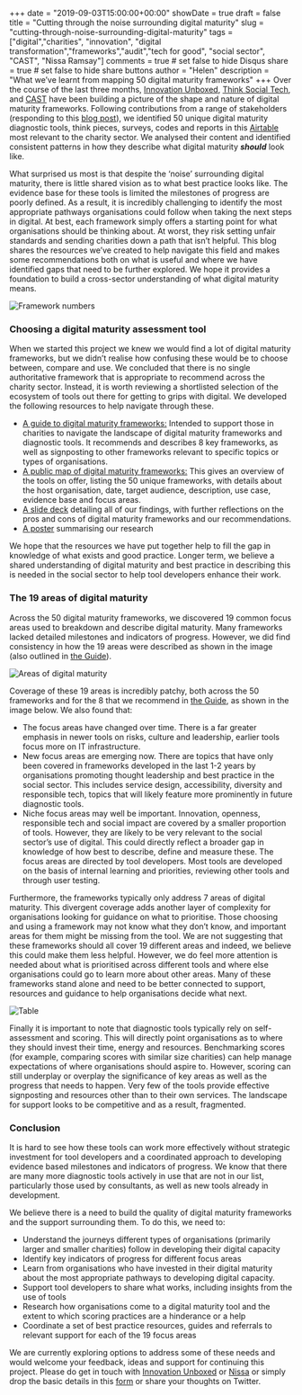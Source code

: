 +++
date = "2019-09-03T15:00:00+00:00"
showDate = true
draft = false
title = "Cutting through the noise surrounding digital maturity"
slug = "cutting-through-noise-surrounding-digital-maturity"
tags = ["digital","charities", "innovation", "digital transformation","frameworks","audit","tech for good", "social sector", "CAST", "Nissa Ramsay"]
comments = true	# set false to hide Disqus
share = true	# set false to hide share buttons
author = "Helen"
description = "What we’ve learnt from mapping 50 digital maturity frameworks"
+++
Over the course of the last three months, [Innovation Unboxed](https://www.innovationunboxed.org), [Think Social Tech](http://www.thinksocialtech.org/), and [CAST](https://wearecast.org.uk/) have been building a picture of the shape and nature of digital maturity frameworks. Following contributions from a range of stakeholders (responding to this [blog post](https://medium.com/@thinksocialtech/how-can-you-assess-digital-maturity-in-charities-bc6a15bdcaa6)), we identified 50 unique digital maturity diagnostic tools, think pieces, surveys, codes and reports in this [Airtable](https://airtable.com/shrPu7tPawOcuX89g/tblO1WdDpeHRF3jdW?blocks=hide) most relevant to the charity sector. We analysed their content and identified consistent patterns in how they describe what digital maturity ***should*** look like.


What surprised us most is that despite the ‘noise’ surrounding digital maturity, there is little shared vision as to what best practice looks like. The evidence base for these tools is limited the milestones of progress are poorly defined. As a result, it is incredibly challenging to identify the most appropriate pathways organisations could follow when taking the next steps in digital. At best, each framework simply offers a starting point for what organisations should be thinking about. At worst, they risk setting unfair standards and sending charities down a path that isn’t helpful. This blog shares the resources we’ve created to help navigate this field and makes some recommendations both on what is useful and where we have identified gaps that need to be further explored. We hope it provides a foundation to build a cross-sector understanding of what digital maturity means.

![Framework numbers](../../media/blog/digital-maturity/framework-number.jpg "Framework numbers")  

### Choosing a digital maturity assessment tool

When we started this project we knew we would find a lot of digital maturity frameworks, but we didn’t realise how confusing these would be to choose between, compare and use. We concluded that there is no single authoritative framework that is appropriate to recommend across the charity sector. Instead, it is worth reviewing a shortlisted selection of the ecosystem of tools out there for getting to grips with digital. We developed the following resources to help navigate through these.

* [A guide to digital maturity frameworks:](https://docs.google.com/document/d/1bATA6wkJBHo4t-EUXdPpTeobM59KDuZrafnKWiAnRmA/edit#) Intended to support those in charities to navigate the landscape of digital maturity frameworks and diagnostic tools. It recommends and describes 8 key frameworks, as well as signposting to other frameworks relevant to specific topics or types of organisations.
* [A public map of digital maturity frameworks:](https://airtable.com/shrLPTsRTmycn8KVb/tblO1WdDpeHRF3jdW?blocks=hide) This gives an overview of the tools on offer, listing the 50 unique frameworks, with details about the host organisation, date, target audience, description, use case, evidence base and focus areas.
* [A slide deck](https://docs.google.com/presentation/d/1O0y1XJyNPiCR6ij__hrguV6ieQwrN8Wgtm3zj5edzds/edit#slide=id.g5c36ec5b0a_0_642) detailing all of our findings, with further reflections on the pros and cons of digital maturity frameworks and our recommendations.
* [A poster](http://www.thinksocialtech.org/digitalmaturityresearh/poster) summarising our research

We hope that the resources we have put together help to fill the gap in knowledge of what exists and good practice. Longer term, we believe a shared understanding of digital maturity and best practice in describing this is needed in the social sector to help tool developers enhance their work.

### The 19 areas of digital maturity

Across the 50 digital maturity frameworks, we discovered 19 common focus areas used to breakdown and describe digital maturity. Many frameworks lacked detailed milestones and indicators of progress. However, we did find consistency in how the 19 areas were described as shown in the image (also outlined in [the Guide](https://docs.google.com/document/d/1bATA6wkJBHo4t-EUXdPpTeobM59KDuZrafnKWiAnRmA/edit#)).


![Areas of digital maturity](../../media/blog/digital-maturity/areas-of-digital-maturity.jpg "Areas of digital maturity")  


Coverage of these 19 areas is incredibly patchy, both across the 50 frameworks and for the 8 that we recommend in [the Guide](https://docs.google.com/document/d/1bATA6wkJBHo4t-EUXdPpTeobM59KDuZrafnKWiAnRmA/edit#), as shown in the image below. We also found that:

* The focus areas have changed over time. There is a far greater emphasis in newer tools on risks, culture and leadership, earlier tools focus more on IT infrastructure.
* New focus areas are emerging now. There are topics that have only been covered in frameworks developed in the last 1-2 years by organisations promoting thought leadership and best practice in the social sector. This includes service design, accessibility, diversity and responsible tech, topics that will likely feature more prominently in future diagnostic tools.
* Niche focus areas may well be important. Innovation, openness, responsible tech and social impact are covered by a smaller proportion of tools. However, they are likely to be very relevant to the social sector’s use of digital. This could directly reflect a broader gap in knowledge of how best to describe, define and measure these.
The focus areas are directed by tool developers. Most tools are developed on the basis of internal learning and priorities, reviewing other tools and through user testing.


Furthermore, the frameworks typically only address 7 areas of digital maturity. This divergent coverage adds another layer of complexity for organisations looking for guidance on what to prioritise. Those choosing and using a framework may not know what they don’t know, and important areas for them might be missing from the tool. We are not suggesting that these frameworks should all cover 19 different areas and indeed, we believe this could make them less helpful. However, we do feel more attention is needed about what is prioritised across different tools and where else organisations could go to learn more about other areas. Many of these frameworks stand alone and need to be better connected to support, resources and guidance to help organisations decide what next.

![Table](../../media/blog/digital-maturity/table.jpg "Table")  

Finally it is important to note that diagnostic tools typically rely on self-assessment and scoring. This will directly point organisations as to where they should invest their time, energy and resources. Benchmarking scores (for example, comparing scores with similar size charities) can help manage expectations of where organisations should aspire to. However, scoring can still underplay or overplay the significance of key areas as well as the progress that needs to happen. Very few of the tools provide effective signposting and resources other than to their own services. The landscape for support looks to be competitive and as a result, fragmented.

### Conclusion
It is hard to see how these tools can work more effectively without strategic investment for tool developers and a coordinated approach to developing evidence based milestones and indicators of progress. We know that there are many more diagnostic tools actively in use that are not in our list, particularly those used by consultants, as well as new tools already in development.

We believe there is a need to build the quality of digital maturity frameworks and the support surrounding them. To do this, we need to:

* Understand the journeys different types of organisations (primarily larger and smaller charities) follow in developing their digital capacity
* Identify key indicators of progress for different focus areas
* Learn from organisations who have invested in their digital maturity about the most appropriate pathways to developing digital capacity.
* Support tool developers to share what works, including insights from the use of tools
* Research how organisations come to a digital maturity tool and the extent to which scoring practices are a hinderance or a help
* Coordinate a set of best practice resources, guides and referrals to relevant support for each of the 19 focus areas

We are currently exploring options to address some of these needs and would welcome your feedback, ideas and support for continuing this project. Please do get in touch with [Innovation Unboxed](https://twitter.com/iboxforgood) or [Nissa](https://twitter.com/NissaRamsay) or simply drop the basic details in this [form](https://www.innovationunboxed.org/#contact) or share your thoughts on Twitter.  
